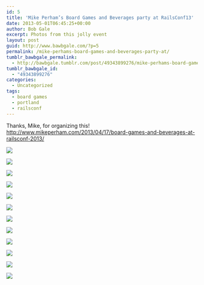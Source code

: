 ```yaml
---
id: 5
title: 'Mike Perham’s Board Games and Beverages party at RailsConf13'
date: 2013-05-01T06:45:25+00:00
author: Bob Gale
excerpt: Photos from this jolly event
layout: post
guid: http://www.bawbgale.com/?p=5
permalink: /mike-perhams-board-games-and-beverages-party-at/
tumblr_bawbgale_permalink:
  - http://bawbgale.tumblr.com/post/49343899276/mike-perhams-board-games-and-beverages-party-at
tumblr_bawbgale_id:
  - "49343899276"
categories:
  - Uncategorized
tags:
  - board games
  - portland
  - railsconf
---
```

Thanks, Mike, for organizing this! <http://www.mikeperham.com/2013/04/17/board-games-and-beverages-at-railsconf-2013/>

![](http://media.tumblr.com/92a62f8482ca2a5fa4703e48a7110a9a/tumblr_inline_mm3x6l5ztQ1qz4rgp.jpg) 

![](http://media.tumblr.com/b90c2d6a8483968c405631bcd022db62/tumblr_inline_mm3x6vHJLf1qz4rgp.jpg) 

![](http://media.tumblr.com/9a8e02d71a5f39733f05bd59dd3d1533/tumblr_inline_mm3x71krrt1qz4rgp.jpg) 

![](http://media.tumblr.com/7f274f4a6567d408faef7ec81fbf1b00/tumblr_inline_mm3x85aZcm1qz4rgp.jpg) 

![](http://media.tumblr.com/2d5c729be293a5577743baf78484cc37/tumblr_inline_mm3x8grgXB1qz4rgp.jpg) 

![](http://media.tumblr.com/28277bc3e673245fab8b2b71d0dbed94/tumblr_inline_mm3x8qvHSp1qz4rgp.jpg) 

![](http://media.tumblr.com/328321662c2a9f714c83588f051484e0/tumblr_inline_mm3x8yIic61qz4rgp.jpg) 

![](http://media.tumblr.com/af8eec3ececb329015263b9d6f26278d/tumblr_inline_mm3x9dC57T1qz4rgp.jpg) 

![](http://media.tumblr.com/613c5d4321569a7dfdbc731e26f2538a/tumblr_inline_mm3x9oEj0f1qz4rgp.jpg) 

![](http://media.tumblr.com/0430a939e8b323d710277ad8c089d3d2/tumblr_inline_mm3x9u7tVw1qz4rgp.jpg) 

![](http://media.tumblr.com/8f2194b48971735182f8aa7593c56744/tumblr_inline_mm3x7v7wE51qz4rgp.jpg) 

![](http://media.tumblr.com/f73eeba1a81c6df883dea7bd06dcef17/tumblr_inline_mm3x7a0JXO1qz4rgp.jpg)